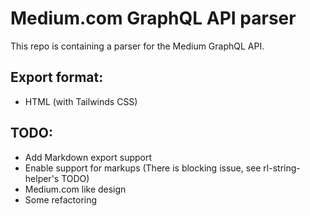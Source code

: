 # Medium.com GraphQL API parser
This repo is containing a parser for the Medium GraphQL API.

## Export format:
 - HTML (with Tailwinds CSS)

## TODO:
 - Add Markdown export support
 - Enable support for markups (There is blocking issue, see rl-string-helper's TODO)
 - Medium.com like design
 - Some refactoring
